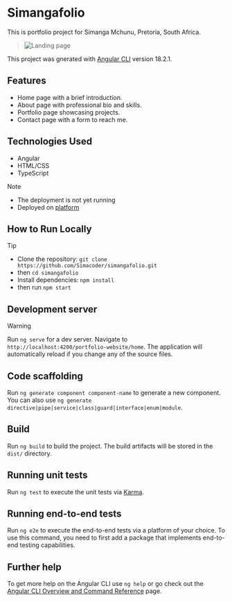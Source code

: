 # Simangafolio
This is portfolio project for Simanga Mchunu, Pretoria, South Africa.
>![Landing page](assets/home.png)

This project was gnerated with [Angular CLI](https://github.com/angular/angular-cli) version 18.2.1.

## Features
- Home page with a brief introduction.
- About page with professional bio and skills.
- Portfolio page showcasing projects.
- Contact page with a form to reach me.

## Technologies Used
- Angular
- HTML/CSS
- TypeScript
 > [!NOTE]
 > - The deployment is not yet running
 > - Deployed on [platform](https://simangafolio.vercel.app/)

## How to Run Locally
> [!TIP]
> - Clone the repository: `git clone https://github.com/Simacoder/simangafolio.git`
> - then `cd simangafolio`
> - Install dependencies: `npm install`
> - then run `npm start`

## Development server


> [!WARNING]
> Run `ng serve` for a dev server. Navigate to `http://localhost:4200/portfolio-website/home`. The application will automatically reload if you change any of the source files.

## Code scaffolding

Run `ng generate component component-name` to generate a new component. You can also use `ng generate directive|pipe|service|class|guard|interface|enum|module`.

## Build

Run `ng build` to build the project. The build artifacts will be stored in the `dist/` directory.

## Running unit tests

Run `ng test` to execute the unit tests via [Karma](https://karma-runner.github.io).

## Running end-to-end tests

Run `ng e2e` to execute the end-to-end tests via a platform of your choice. To use this command, you need to first add a package that implements end-to-end testing capabilities.

## Further help

To get more help on the Angular CLI use `ng help` or go check out the [Angular CLI Overview and Command Reference](https://angular.dev/tools/cli) page.
